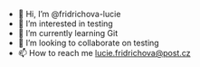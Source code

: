 - 👋 Hi, I’m @fridrichova-lucie
- 👀 I’m interested in testing
- 🌱 I’m currently learning Git
- 💞️ I’m looking to collaborate on testing
- 📫 How to reach me lucie.fridrichova@post.cz

<!---
fridrichova-lucie/fridrichova-lucie is a ✨ special ✨ repository because its `README.md` (this file) appears on your GitHub profile.
You can click the Preview link to take a look at your changes.
--->
